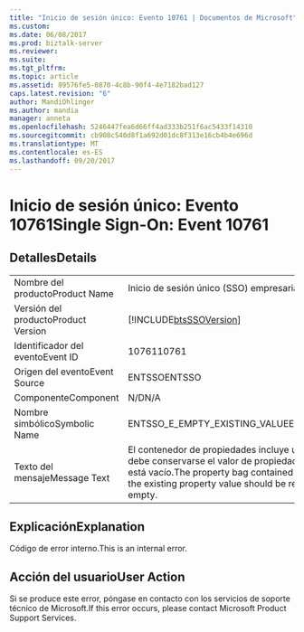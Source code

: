 ```yaml
---
title: "Inicio de sesión único: Evento 10761 | Documentos de Microsoft"
ms.custom: 
ms.date: 06/08/2017
ms.prod: biztalk-server
ms.reviewer: 
ms.suite: 
ms.tgt_pltfrm: 
ms.topic: article
ms.assetid: 89576fe5-0870-4c8b-90f4-4e7182bad127
caps.latest.revision: "6"
author: MandiOhlinger
ms.author: mandia
manager: anneta
ms.openlocfilehash: 5246447fea6d66ff4ad333b251f6ac5433f14310
ms.sourcegitcommit: cb908c540d8f1a692d01dc8f313e16cb4b4e696d
ms.translationtype: MT
ms.contentlocale: es-ES
ms.lasthandoff: 09/20/2017
---
```

# <a name="single-sign-on-event-10761"></a><span data-ttu-id="407d6-102">Inicio de sesión único: Evento 10761</span><span class="sxs-lookup"><span data-stu-id="407d6-102">Single Sign-On: Event 10761</span></span>
## <a name="details"></a><span data-ttu-id="407d6-103">Detalles</span><span class="sxs-lookup"><span data-stu-id="407d6-103">Details</span></span>  
  
|||  
|-|-|  
|<span data-ttu-id="407d6-104">Nombre del producto</span><span class="sxs-lookup"><span data-stu-id="407d6-104">Product Name</span></span>|<span data-ttu-id="407d6-105">Inicio de sesión único (SSO) empresarial</span><span class="sxs-lookup"><span data-stu-id="407d6-105">Enterprise Single Sign-On</span></span>|  
|<span data-ttu-id="407d6-106">Versión del producto</span><span class="sxs-lookup"><span data-stu-id="407d6-106">Product Version</span></span>|[!INCLUDE[btsSSOVersion](../includes/btsssoversion-md.md)]|  
|<span data-ttu-id="407d6-107">Identificador del evento</span><span class="sxs-lookup"><span data-stu-id="407d6-107">Event ID</span></span>|<span data-ttu-id="407d6-108">10761</span><span class="sxs-lookup"><span data-stu-id="407d6-108">10761</span></span>|  
|<span data-ttu-id="407d6-109">Origen del evento</span><span class="sxs-lookup"><span data-stu-id="407d6-109">Event Source</span></span>|<span data-ttu-id="407d6-110">ENTSSO</span><span class="sxs-lookup"><span data-stu-id="407d6-110">ENTSSO</span></span>|  
|<span data-ttu-id="407d6-111">Componente</span><span class="sxs-lookup"><span data-stu-id="407d6-111">Component</span></span>|<span data-ttu-id="407d6-112">N/D</span><span class="sxs-lookup"><span data-stu-id="407d6-112">N/A</span></span>|  
|<span data-ttu-id="407d6-113">Nombre simbólico</span><span class="sxs-lookup"><span data-stu-id="407d6-113">Symbolic Name</span></span>|<span data-ttu-id="407d6-114">ENTSSO_E_EMPTY_EXISTING_VALUE</span><span class="sxs-lookup"><span data-stu-id="407d6-114">ENTSSO_E_EMPTY_EXISTING_VALUE</span></span>|  
|<span data-ttu-id="407d6-115">Texto del mensaje</span><span class="sxs-lookup"><span data-stu-id="407d6-115">Message Text</span></span>|<span data-ttu-id="407d6-116">El contenedor de propiedades incluye un valor VT_NULL para indicar que debe conservarse el valor de propiedad existente, pero el valor existente está vacío.</span><span class="sxs-lookup"><span data-stu-id="407d6-116">The property bag contained a VT_NULL value to indicate that the existing property value should be retained, but the existing value is empty.</span></span>|  
  
## <a name="explanation"></a><span data-ttu-id="407d6-117">Explicación</span><span class="sxs-lookup"><span data-stu-id="407d6-117">Explanation</span></span>  
 <span data-ttu-id="407d6-118">Código de error interno.</span><span class="sxs-lookup"><span data-stu-id="407d6-118">This is an internal error.</span></span>  
  
## <a name="user-action"></a><span data-ttu-id="407d6-119">Acción del usuario</span><span class="sxs-lookup"><span data-stu-id="407d6-119">User Action</span></span>  
 <span data-ttu-id="407d6-120">Si se produce este error, póngase en contacto con los servicios de soporte técnico de Microsoft.</span><span class="sxs-lookup"><span data-stu-id="407d6-120">If this error occurs, please contact Microsoft Product Support Services.</span></span>